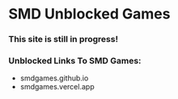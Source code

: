 # SMD Unblocked Games

### This site is still in progress!

### Unblocked Links To SMD Games:

- smdgames.github.io
- smdgames.vercel.app

